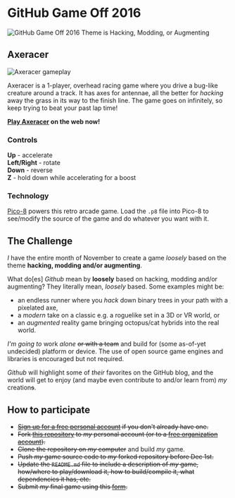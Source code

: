 # GitHub Game Off 2016

![GitHub Game Off 2016 Theme is Hacking, Modding, or Augmenting](https://cloud.githubusercontent.com/assets/121322/19498019/d8827370-9543-11e6-82d8-6da822b6147b.png)

## Axeracer

![Axeracer gameplay](https://codana.me/games/pico8/axeracer/axeracer_gameplay.png)

Axeracer is a 1-player, overhead racing game where you drive a bug-like creature around a track. It has axes for antennae, all the better for *hacking* away the grass in its way to the finish line. The game goes on infinitely, so keep trying to beat your past lap time!

**[Play Axeracer](https://codana.me/games/pico8/axeracer/axeracer.html) on the web now!**

### Controls
**Up** - accelerate  
**Left/Right** - rotate  
**Down** - reverse  
**Z** - hold down while accelerating for a boost

### Technology
[Pico-8](http://lexaloffle.com/pico8.php) powers this retro arcade game. Load the `.p8` file into Pico-8 to see/modify the source of the game and do whatever you want with it.

## The Challenge

*I* have the entire month of November to create a game *loosely* based on the theme **hacking, modding and/or augmenting**.

What do[es] _Github_ mean by **loosely** based on hacking, modding and/or augmenting? They literally mean, *loosely* based. Some examples might be:

* an endless runner where you *hack* down binary trees in your path with a pixelated axe,
* a *modern* take on a classic e.g. a roguelike set in a 3D or VR world, or
* an *augmented* reality game bringing octopus/cat hybrids into the real world.

*I'm going to* work *alone* ~~or with a team~~ and build for (some as-of-yet undecided) platform or device. The use of open source game engines and libraries is encouraged but not required.

_Github_ will highlight some of _their_ favorites on the GitHub blog, and the world will get to enjoy (and maybe even contribute to and/or learn from) _my_ creation~~s~~.

## How to participate

* ~~[Sign up for a free personal account][github-signup] if you don't already have one.~~
* ~~Fork [this repository][game-off-repo] to _my_ personal account (or to a [free organization account][github-signup-org]).~~
* ~~Clone the repository on _my_ computer~~ and build _my_ game.
* ~~Push _my_ game source code to _my_ forked repository before Dec 1st.~~
* ~~Update the `README.md` file to include a description of _my_ game, how/where to play/download it, how to build/compile it, what dependencies it has, etc.~~
* ~~Submit _my_ final game using this [form][wufoo-form].~~

<!-- links -->
[game-off-repo]:        https://github.com/github/game-off-2016/
[game-off-repo-issues]: https://github.com/github/game-off-2016/issues
[git-documentation]:    https://git-scm.com/documentation
[github-help]:          https://help.github.com/
[github-signup]:        https://github.com/signup/free  
[github-signup-org]:    https://github.com/organizations/new
[github-support]:       https://github.com/contact?form%5Bsubject%5D=GitHub%20Game%20Off
[wufoo-form]:           https://gameoff.wufoo.com/forms/game-off-2016/
